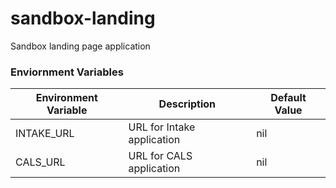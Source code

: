 # sandbox-landing
Sandbox landing page application 


### Enviornment Variables
| Environment Variable | Description                                             | Default Value |
| ------------------   | ------------------------------------------------------- | ------------- |
| INTAKE_URL    | URL for Intake application | nil |
| CALS_URL | URL for CALS application | nil |
